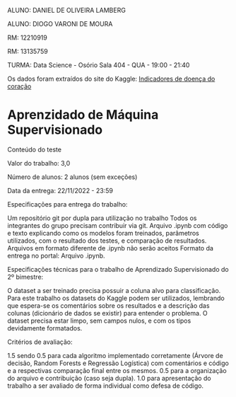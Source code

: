 ALUNO: DANIEL DE OLIVEIRA LAMBERG

ALUNO: DIOGO VARONI DE MOURA

RM: 12210919

RM: 13135759

TURMA: Data Science - Osório Sala 404 - QUA - 19:00 - 21:40

Os dados foram extraídos do site do Kaggle: [Indicadores de doença do coração](https://www.kaggle.com/code/gustavolenin/indicadores-de-doen-a-do-cora-o/data)

# Aprenzidado de Máquina Supervisionado

Conteúdo do teste

Valor do trabalho: 3,0

Número de alunos: 2 alunos (sem exceções)

Data da entrega: 22/11/2022 - 23:59

Especificações para entrega do trabalho: 

Um repositório git por dupla para utilização no trabalho
Todos os integrantes do grupo precisam contribuir via git. 
Arquivo .ipynb com código e texto explicando como os modelos foram treinados, parâmetros utilizados, com o resultado dos testes, e comparação de resultados.
Arquivos em formato diferente de .ipynb não serão aceitos
Formato da entrega no portal: Arquivo .ipynb.
 

Especificações técnicas para o trabalho de Aprendizado Supervisionado do 2º bimestre:

O dataset a ser treinado precisa possuir a coluna alvo para classificação.
Para este trabalho os datasets do Kaggle podem ser utilizados, lembrando que espera-se os comentários sobre os resultados e a descrição das colunas (dicionário de dados se existir) para entender o problema.
O dataset precisa estar limpo, sem campos nulos, e com os tipos devidamente formatados.


Critérios de avaliação:

1.5 sendo 0.5 para cada algoritmo implementado corretamente (Árvore de decisão, Random Forests e Regressão Logística) com comentários e código e a respectivas comparação final entre os mesmos.
0.5 para a organização do arquivo e contribuição (caso seja dupla).
1.0 para apresentação do trabalho a ser avaliado de forma individual como defesa de código.
